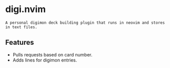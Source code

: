 # digi.nvim
    A personal digimon deck building plugin that runs in neovim and stores in text files.
## Features
- Pulls requests based on card number.
- Adds lines for digimon entries.
